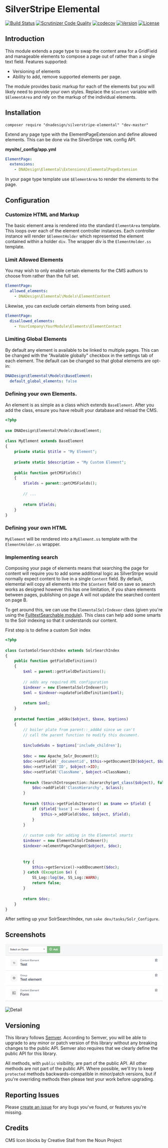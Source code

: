 # SilverStripe Elemental

[![Build Status](http://img.shields.io/travis/dnadesign/silverstripe-elemental.svg?style=flat-square)](https://travis-ci.org/dnadesign/silverstripe-elemental)
[![Scrutinizer Code Quality](https://scrutinizer-ci.com/g/dnadesign/silverstripe-elemental/badges/quality-score.png?b=master)](https://scrutinizer-ci.com/g/dnadesign/silverstripe-elemental/?branch=master)
[![codecov](https://codecov.io/gh/dnadesign/silverstripe-elemental/branch/master/graph/badge.svg)](https://codecov.io/gh/dnadesign/silverstripe-elemental)
[![Version](http://img.shields.io/packagist/v/dnadesign/silverstripe-elemental.svg?style=flat-square)](https://packagist.org/packages/dnadesign/silverstripe-elemental)
[![License](http://img.shields.io/packagist/l/dnadesign/silverstripe-elemental.svg?style=flat-square)](LICENSE.md)

## Introduction

This module extends a page type to swap the content area for a GridField and manageable elements to compose a page out
of rather than a single text field. Features supported:

* Versioning of elements
* Ability to add, remove supported elements per page.

The module provides basic markup for each of the elements but you will likely need to provide your own styles. Replace
the `$Content` variable with `$ElementArea` and rely on the markup of the individual elements.

## Installation

```
composer require "dnadesign/silverstripe-elemental" "dev-master"
```

Extend any page type with the ElementPageExtension and define allowed elements. This can be done via the SilverStripe
`YAML` config API.

**mysite/\_config/app.yml**

```yaml
ElementPage:
  extensions:
    - DNADesign\Elemental\Extensions\ElementalPageExtension
```

In your page type template use `$ElementArea` to render the elements to the page.

## Configuration

### Customize HTML and Markup

The basic element area is rendered into the standard `ElementArea` template. This loops over each of the element
controller instances. Each controller instance will render `$ElementHolder` which represented the element contained within
a holder `div`. The wrapper div is the `ElementHolder.ss` template.

### Limit Allowed Elements

You may wish to only enable certain elements for the CMS authors to choose from rather than the full set.

```yaml
ElementPage:
  allowed_elements:
    - DNADesign\Elemental\Models\ElementContent
```

Likewise, you can exclude certain elements from being used.

```yaml
ElementPage:
  disallowed_elements:
    - YourCompany\YourModule\Elements\ElementContact
```

### Limiting Global Elements

By default any element is available to be linked to multiple pages. This can be
changed with the "Available globally" checkbox in the settings tab of each element.
The default can be changed so that global elements are opt-in:

```yaml
DNADesign\Elemental\Models\BaseElement:
  default_global_elements: false
```

### Defining your own Elements.

An element is as simple as a class which extends `BaseElement`. After you add the class, ensure you have rebuilt your
database and reload the CMS.

```php
<?php

use DNADesign\Elemental\Models\BaseElement;

class MyElement extends BaseElement
{
    private static $title = "My Element";

    private static $description = "My Custom Element";

	public function getCMSFields()
    {
        $fields = parent::getCMSFields();

        // ...

        return $fields;
    }
}
```

### Defining your own HTML

`MyElement` will be rendered into a `MyElement.ss` template with the `ElementHolder.ss` wrapper.

### Implementing search

Composing your page of elements means that searching the page for content will require you to add some additional logic
as SilverStripe would normally expect content to live in a single `Content` field. By default, elemental will copy all
elements into the `$Content` field on save so search works as designed however this has one limitation, if you share
elements between pages, publishing on page A will not update the searched content on page B.

To get around this, we can use the `ElementalSolrIndexer` class (given you're using the
[FulltextSearchable module](https://github.com/silverstripe-labs/silverstripe-fulltextsearch)). This class can help add
some smarts to the Solr indexing so that it understands our content.

First step is to define a custom Solr index

```php
<?php

class CustomSolrSearchIndex extends SolrSearchIndex
{
    public function getFieldDefinitions()
    {
        $xml = parent::getFieldDefinitions();

        // adds any required XML configuration
        $indexer = new ElementalSolrIndexer();
        $xml = $indexer->updateFieldDefinition($xml);

        return $xml;
    }

    protected function _addAs($object, $base, $options)
    {
        // boiler plate from parent::_addAd since we can't
        // call the parent function to modify this document.

        $includeSubs = $options['include_children'];

        $doc = new Apache_Solr_Document();
        $doc->setField('_documentid', $this->getDocumentID($object, $base, $includeSubs));
        $doc->setField('ID', $object->ID);
        $doc->setField('ClassName', $object->ClassName);

        foreach (SearchIntrospection::hierarchy(get_class($object), false) as $class) {
            $doc->addField('ClassHierarchy', $class);
        }

        foreach ($this->getFieldsIterator() as $name => $field) {
            if ($field['base'] == $base) {
                $this->_addField($doc, $object, $field);
            }
        }

        // custom code for adding in the Elemental smarts
        $indexer = new ElementalSolrIndexer();
        $indexer->elementPageChanged($object, $doc);


        try {
            $this->getService()->addDocument($doc);
        } catch (Exception $e) {
            SS_Log::log($e, SS_Log::WARN);
            return false;
        }

        return $doc;
    }
}
```

After setting up your SolrSearchIndex, run `sake dev/tasks/Solr_Configure`.

## Screenshots

![Overview](docs/images/overview.png)

![Detail](docs/images/detail.png)


## Versioning

This library follows [Semver](http://semver.org). According to Semver, you will be able to upgrade to any minor or patch version of this library without any breaking changes to the public API. Semver also requires that we clearly define the public API for this library.

All methods, with `public` visibility, are part of the public API. All other methods are not part of the public API. Where possible, we'll try to keep `protected` methods backwards-compatible in minor/patch versions, but if you're overriding methods then please test your work before upgrading.

## Reporting Issues

Please [create an issue](http://github.com/dnadesign/silverstripe-elemental/issues) for any bugs you've found, or features you're missing.

## Credits

CMS Icon blocks by Creative Stall from the Noun Project

